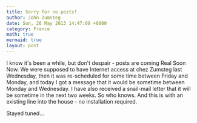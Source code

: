 ```yaml
---
title: Sorry for no posts!
author: John Zumsteg
date: Sun, 26 May 2013 14:47:09 +0000
category: France
math: true
mermaid: true
layout: post
---
```

I know it's been a while, but don't despair - posts are coming Real Soon Now. We were supposed to have Internet access at chez Zumsteg last Wednesday, then it was re-scheduled for some time between Friday and Monday, and today I got a message that it would be sometime between Monday and Wednesday. I have also received a snail-mail letter that it will be sometime in the next two weeks. So who knows. And this is with an existing line into the house - no installation required.

Stayed tuned...
